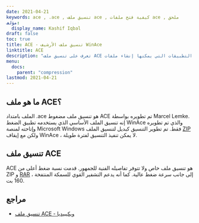 ```yaml
---
date: 2021-04-21
keywords: ace , .ace , تنسيق ملف ace , كيفية فتح ملفات ace , ملحق
مؤلف:
  display_name: Kashif Iqbal
draft: false
toc: true
title: ACE - تنسيق ملف الأرشيف WinAce
linktitle: ACE
description: "تعرف على تنسيق ملف ACE وواجهات برمجة التطبيقات التي يمكنها إنشاء ملفات ACE وفتحها."
menu:
  docs:
    parent: "compression"
lastmod: 2021-04-21
---
```


## ما هو ملف ACE؟

الملف بامتداد .ace هو تنسيق ملف مضغوط ACE تم تطويره بواسطة Marcel Lemke. إنه تنسيق الملف الأساسي الذي يستخدمه تطبيق الضغط WinAce والذي تم تطويره وإتاحته لمنصة Microsoft Windows فقط. تم تطوير التنسيق كبديل لتنسيق الملف [ZIP](/ar/compression/zip/) ولكن مع إيقاف WinAce ، لا يمكن تنفيذ التنسيق لفترة طويلة.

## تنسيق ملف ACE

ACE هو تنسيق ملف خاص ولا تتوفر تفاصيله الفنية للجمهور. قدمت نسبة ضغط أعلى من ZIP و [RAR](/ar/compression/rar/) ، إلى جانب سرعة ضغط عالية. كما أنه يدعم التشفير القوي للسمكة المنتفخة 160 بت.

## مراجع

- [تنسيق ملف ACE - ويكيبيديا](https://en.wikipedia.org/wiki/ACE_ (compressed_file_format))

